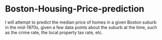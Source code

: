 # Boston-Housing-Price-prediction
I will attempt to predict the median price of homes in a given Boston suburb in the mid-1970s, given a few data points about the suburb at the time, such as the crime rate, the local property tax rate, etc.

